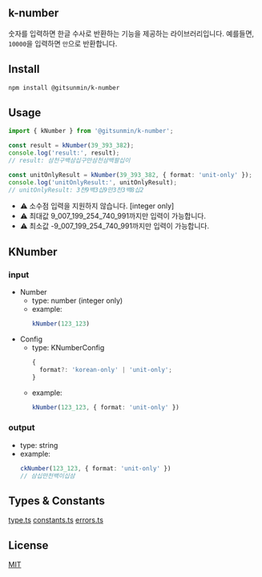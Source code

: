 ## k-number

숫자를 입력하면 한글 수사로 반환하는 기능을 제공하는 라이브러리입니다. 예를들면, `10000`을 입력하면 `만`으로 반환합니다.

## Install

```bash
npm install @gitsunmin/k-number
```

## Usage

```ts
import { kNumber } from '@gitsunmin/k-number';

const result = kNumber(39_393_382);
console.log('result:', result);
// result: 삼천구백삼십구만삼천삼백팔십이

const unitOnlyResult = kNumber(39_393_382, { format: 'unit-only' });
console.log('unitOnlyResult:', unitOnlyResult);
// unitOnlyResult: 3천9백3십9만3천3백8십2
```

- :warning: 소수점 입력을 지원하지 않습니다. [integer only]
- :warning: 최대값 9_007_199_254_740_991까지만 입력이 가능합니다. 
- :warning: 최소값 -9_007_199_254_740_991까지만 입력이 가능합니다. 

## KNumber

### input
- Number
  - type: number (integer only)
  - example:
    ```ts
    kNumber(123_123)
    ```
- Config
  - type: KNumberConfig
    ```ts
    {
      format?: 'korean-only' | 'unit-only';
    }
    ``` 
  - example: 
    ```ts
    kNumber(123_123, { format: 'unit-only' })
    ```

### output
- type: string
- example:
  ```ts
  ckNumber(123_123, { format: 'unit-only' })
  // 삼십만천백이십삼
  ```

## Types & Constants
[type.ts](https://github.com/gitsunmin/k-number/blob/master/src/types/index.ts)
[constants.ts](https://github.com/gitsunmin/k-number/blob/master/src/constants/index.ts)
[errors.ts](https://github.com/gitsunmin/k-number/blob/master/src/errors/index.ts)

## License

[MIT](./LICENSE)